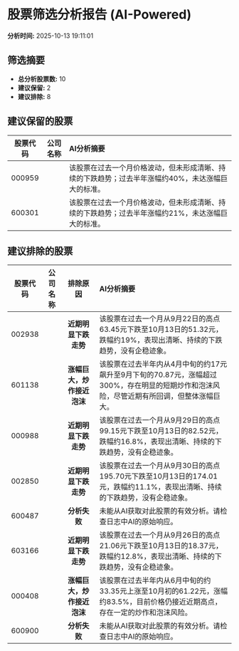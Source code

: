 # 股票筛选分析报告 (AI-Powered)

**分析时间:** 2025-10-13 19:11:01

## 筛选摘要

- **总分析股票数:** 10
- **建议保留:** 2
- **建议排除:** 8

## 建议保留的股票

| 股票代码 | 公司名称 | AI分析摘要 |
|:---:|:---:|:---|
| 000959 |  | 该股票在过去一个月价格波动，但未形成清晰、持续的下跌趋势；过去半年涨幅约40%，未达涨幅巨大的标准。 |
| 600301 |  | 该股票在过去一个月价格波动，但未形成清晰、持续的下跌趋势；过去半年涨幅约21%，未达涨幅巨大的标准。 |

## 建议排除的股票

| 股票代码 | 公司名称 | 排除原因 | AI分析摘要 |
|:---:|:---:|:---:|:---|
| 002938 |  | **近期明显下跌走势** | 该股票在过去一个月从9月22日的高点63.45元下跌至10月13日的51.32元，跌幅约19%，表现出清晰、持续的下跌趋势，没有企稳迹象。 |
| 601138 |  | **涨幅巨大，炒作接近泡沫** | 该股票在过去半年内从4月中旬的约17元飙升至9月下旬的70.87元，涨幅超过300%，存在明显的短期炒作和泡沫风险，尽管近期有所回调，但整体涨幅巨大。 |
| 000988 |  | **近期明显下跌走势** | 该股票在过去一个月从9月29日的高点99.15元下跌至10月13日的82.52元，跌幅约16.8%，表现出清晰、持续的下跌趋势，没有企稳迹象。 |
| 002850 |  | **近期明显下跌走势** | 该股票在过去一个月从9月30日的高点195.70元下跌至10月13日的174.01元，跌幅约11.1%，表现出清晰、持续的下跌趋势，没有企稳迹象。 |
| 600487 |  | **分析失败** | 未能从AI获取对此股票的有效分析。请检查日志中AI的原始响应。 |
| 603166 |  | **近期明显下跌走势** | 该股票在过去一个月从9月26日的高点21.06元下跌至10月13日的18.37元，跌幅约12.8%，表现出清晰、持续的下跌趋势，没有企稳迹象。 |
| 000408 |  | **涨幅巨大，炒作接近泡沫** | 该股票在过去半年内从6月中旬的约33.35元上涨至10月初的61.22元，涨幅约83.5%，目前价格仍接近近期高点，存在一定的炒作和泡沫风险。 |
| 600900 |  | **分析失败** | 未能从AI获取对此股票的有效分析。请检查日志中AI的原始响应。 |
